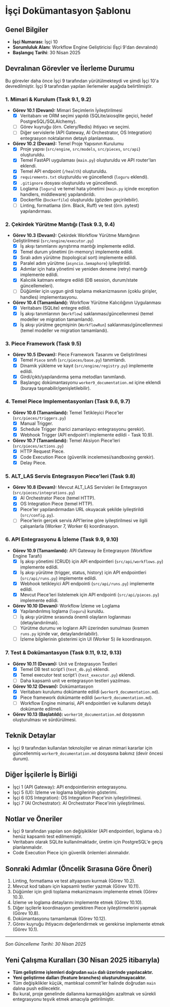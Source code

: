 # İşçi Dokümantasyon Şablonu

## Genel Bilgiler
- **İşçi Numarası**: İşçi 10
- **Sorumluluk Alanı**: Workflow Engine Geliştiricisi (İşçi 9'dan devralındı)
- **Başlangıç Tarihi**: 30 Nisan 2025

## Devralınan Görevler ve İlerleme Durumu

Bu görevler daha önce İşçi 9 tarafından yürütülmekteydi ve şimdi İşçi 10'a devredilmiştir. İşçi 9 tarafından yapılan ilerlemeler aşağıda belirtilmiştir.

### 1. Mimari & Kurulum (Task 9.1, 9.2)
- **Görev 10.1 (Devam):** Mimari Seçimlerin İyileştirilmesi
    - [x] Veritabanı ve ORM seçimi yapıldı (SQLite/aiosqlite geçici, hedef PostgreSQL/SQLAlchemy).
    - [ ] Görev kuyruğu (örn. Celery/Redis) ihtiyacı ve seçimi.
    - [ ] Diğer servislerle (API Gateway, AI Orchestrator, OS Integration) entegrasyon noktalarının detaylı planlanması.
- **Görev 10.2 (Devam):** Temel Proje Yapısının Kurulumu
    - [x] Proje yapısı (`src/engine`, `src/models`, `src/pieces`, `src/api`) oluşturuldu.
    - [x] Temel FastAPI uygulaması (`main.py`) oluşturuldu ve API router'ları eklendi.
    - [x] Temel API endpoint (`/health`) oluşturuldu.
    - [x] `requirements.txt` oluşturuldu ve güncellendi (`loguru` eklendi).
    - [x] `.gitignore` dosyası oluşturuldu ve güncellendi.
    - [x] Loglama (`loguru`) ve temel hata yönetimi (`main.py` içinde exception handlers, middleware) yapılandırıldı.
    - [x] Dockerfile (`Dockerfile`) oluşturuldu (gözden geçirilebilir).
    - [ ] Linting, formatlama (örn. Black, Ruff) ve test (örn. pytest) yapılandırması.

### 2. Çekirdek Yürütme Mantığı (Task 9.3, 9.4)
- **Görev 10.3 (Devam):** Çekirdek Workflow Yürütme Mantığının Geliştirilmesi (`src/engine/executor.py`)
    - [x] İş akışı tanımlarını ayrıştırma mantığı implemente edildi.
    - [x] Temel durum yönetimi (in-memory) implemente edildi.
    - [x] Sıralı adım yürütme (topological sort) implemente edildi.
    - [x] Paralel adım yürütme (`asyncio.Semaphore`) iyileştirildi.
    - [x] Adımlar için hata yönetimi ve yeniden deneme (retry) mantığı implemente edildi.
    - [x] Kalıcılık katmanı entegre edildi (DB session, durum/state güncellemeleri).
    - [ ] Düğümler için uygun girdi toplama mekanizmasının (çoklu girişler, handles) implementasyonu.
- **Görev 10.4 (Tamamlandı):** Workflow Yürütme Kalıcılığının Uygulanması
    - [x] Veritabanı (SQLite) entegre edildi.
    - [x] İş akışı tanımlarının (`Workflow`) saklanması/güncellenmesi (temel modeller ve migration tamamlandı).
    - [x] İş akışı yürütme geçmişinin (`WorkflowRun`) saklanması/güncellenmesi (temel modeller ve migration tamamlandı).

### 3. Piece Framework (Task 9.5)
- **Görev 10.5 (Devam):** Piece Framework Tasarımı ve Geliştirilmesi
    - [x] Temel `Piece` sınıfı (`src/pieces/base.py`) tanımlandı.
    - [x] Dinamik yükleme ve kayıt (`src/engine/registry.py`) implemente edildi.
    - [x] Girdi/çıktı/yapılandırma şema metodları tanımlandı.
    - [x] Başlangıç dokümantasyonu `worker9_documentation.md` içine eklendi (buraya taşınabilir/genişletilebilir).

### 4. Temel Piece Implementasyonları (Task 9.6, 9.7)
- **Görev 10.6 (Tamamlandı):** Temel Tetikleyici Piece'ler (`src/pieces/triggers.py`)
    - [x] Manual Trigger.
    - [x] Schedule Trigger (harici zamanlayıcı entegrasyonu gerekir).
    - [x] Webhook Trigger (API endpoint'i implemente edildi - Task 10.9).
- **Görev 10.7 (Tamamlandı):** Temel Aksiyon Piece'leri (`src/pieces/actions.py`)
    - [x] HTTP Request Piece.
    - [x] Code Execution Piece (güvenlik incelemesi/sandboxing gerekir).
    - [x] Delay Piece.

### 5. ALT_LAS Servis Entegrasyon Piece'leri (Task 9.8)
- **Görev 10.8 (Devam):** Mevcut ALT_LAS Servisleri ile Entegrasyon (`src/pieces/integrations.py`)
    - [x] AI Orchestrator Piece (temel HTTP).
    - [x] OS Integration Piece (temel HTTP).
    - [x] Piece'ler yapılandırmadan URL okuyacak şekilde iyileştirildi (`src/config.py`).
    - [ ] Piece'lerin gerçek servis API'lerine göre iyileştirilmesi ve ilgili çalışanlarla (Worker 7, Worker 6) koordinasyon.

### 6. API Entegrasyonu & İzleme (Task 9.9, 9.10)
- **Görev 10.9 (Tamamlandı):** API Gateway ile Entegrasyon (Workflow Engine Tarafı)
    - [x] İş akışı yönetimi (CRUD) için API endpointleri (`src/api/workflows.py`) implemente edildi.
    - [x] İş akışı yürütme (trigger, status, history) için API endpointleri (`src/api/runs.py`) implemente edildi.
    - [x] Webhook tetikleyici API endpointi (`src/api/runs.py`) implemente edildi.
    - [x] Mevcut Piece'leri listelemek için API endpointi (`src/api/pieces.py`) implemente edildi.
- **Görev 10.10 (Devam):** Workflow İzleme ve Loglama
    - [x] Yapılandırılmış loglama (`loguru`) kuruldu.
    - [ ] İş akışı yürütme sırasında önemli olayların loglanması (detaylandırılmalı).
    - [ ] Yürütme durumu ve logların API üzerinden sunulması (kısmen `runs.py` içinde var, detaylandırılabilir).
    - [ ] İzleme bilgilerinin gösterimi için UI (Worker 5) ile koordinasyon.

### 7. Test & Dokümantasyon (Task 9.11, 9.12, 9.13)
- **Görev 10.11 (Devam):** Unit ve Entegrasyon Testleri
    - [x] Temel DB test script'i (`test_db.py`) eklendi.
    - [x] Temel executor test script'i (`test_executor.py`) eklendi.
    - [ ] Daha kapsamlı unit ve entegrasyon testleri yazılması.
- **Görev 10.12 (Devam):** Dokümantasyon
    - [x] Veritabanı kurulumu dokümante edildi (`worker9_documentation.md`).
    - [x] Piece framework dokümante edildi (`worker9_documentation.md`).
    - [ ] Workflow Engine mimarisi, API endpointleri ve kullanımı detaylı dokümante edilmeli.
- **Görev 10.13 (Başlatıldı):** `worker10_documentation.md` dosyasının oluşturulması ve sürdürülmesi.

## Teknik Detaylar
- İşçi 9 tarafından kullanılan teknolojiler ve alınan mimari kararlar için güncellenmiş `worker9_documentation.md` dosyasına bakınız (devir öncesi durum).

## Diğer İşçilerle İş Birliği
- İşçi 1 (API Gateway): API endpointlerinin entegrasyonu.
- İşçi 5 (UI): İzleme ve loglama bilgilerinin gösterimi.
- İşçi 6 (OS Integration): OS Integration Piece'inin iyileştirilmesi.
- İşçi 7 (AI Orchestrator): AI Orchestrator Piece'inin iyileştirilmesi.

## Notlar ve Öneriler
- İşçi 9 tarafından yapılan son değişiklikler (API endpointleri, loglama vb.) henüz kapsamlı test edilmemiştir.
- Veritabanı olarak SQLite kullanılmaktadır, üretim için PostgreSQL'e geçiş planlanmalıdır.
- Code Execution Piece için güvenlik önlemleri alınmalıdır.

## Sonraki Adımlar (Öncelik Sırasına Göre Öneri)
1.  Linting, formatlama ve test altyapısını kurmak (Görev 10.2).
2.  Mevcut kod tabanı için kapsamlı testler yazmak (Görev 10.11).
3.  Düğümler için girdi toplama mekanizmasını implemente etmek (Görev 10.3).
4.  İzleme ve loglama detaylarını implemente etmek (Görev 10.10).
5.  Diğer işçilerle koordinasyon gerektiren Piece iyileştirmelerini yapmak (Görev 10.8).
6.  Dokümantasyonu tamamlamak (Görev 10.12).
7.  Görev kuyruğu ihtiyacını değerlendirmek ve gerekirse implemente etmek (Görev 10.1).

---

*Son Güncelleme Tarihi: 30 Nisan 2025*




## Yeni Çalışma Kuralları (30 Nisan 2025 itibarıyla)

- **Tüm geliştirme işlemleri doğrudan `main` dalı üzerinde yapılacaktır.**
- **Yeni geliştirme dalları (feature branches) oluşturulmayacaktır.**
- Tüm değişiklikler küçük, mantıksal commit'ler halinde doğrudan `main` dalına push edilecektir.
- Bu kural, proje genelinde dallanma karmaşıklığını azaltmak ve sürekli entegrasyonu teşvik etmek amacıyla getirilmiştir.

